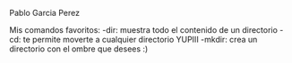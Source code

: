 Pablo Garcia Perez

Mis comandos favoritos:
-dir: muestra todo el contenido de un directorio
-cd: te permite moverte a cualquier directorio YUPIII
-mkdir: crea un directorio con el ombre que desees :)
